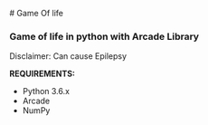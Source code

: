 \# Game Of life
### Game of life in python with Arcade Library

Disclaimer:
	Can cause Epilepsy

**REQUIREMENTS:**
* Python 3.6.x
* Arcade
* NumPy
